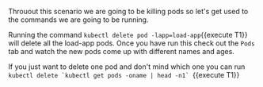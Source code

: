 
Throuout this scenario we are going to be killing pods so let's get used to the commands we are going to be running.

Running the command `kubectl delete pod -lapp=load-app`{{execute T1}} will delete all the load-app pods. 
Once you have run this check out the `Pods` tab and watch the new pods come up with different names and ages.

If you just want to delete one pod and don't mind which one you can run ``kubectl delete `kubectl get pods -oname | head -n1` ``{{execute T1}}